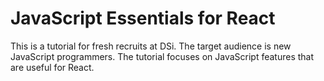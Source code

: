 # JavaScript Essentials for React

This is a tutorial for fresh recruits at DSi. The target audience is new
JavaScript programmers. The tutorial focuses on JavaScript features that are
useful for React.
  
